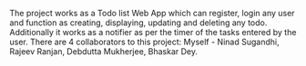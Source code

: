 The project works as a Todo list Web App which can register, login any user and function as creating, displaying, updating and deleting any todo. Additionally it works as a notifier as per the timer of the tasks entered by the user.
There are 4 collaborators to this project: Myself - Ninad Sugandhi, Rajeev Ranjan, Debdutta Mukherjee, Bhaskar Dey.
